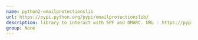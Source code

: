 ```yaml
---
name: python2-emailprotectionslib
url: https://pypi.python.org/pypi/emailprotectionslib/
description: library to interact with SPF and DMARC. URL : https://pypi.python.org/pypi/emailprotectionslib/ Groups : None
group: None
---
```

